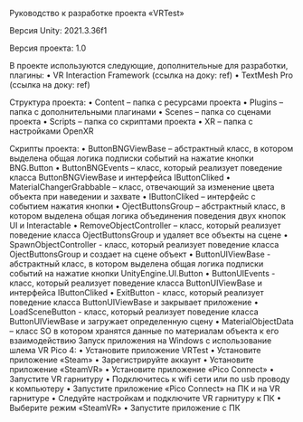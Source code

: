 Руководство к разработке проекта «VRTest»

Версия Unity: 2021.3.36f1

Версия проекта: 1.0

В проекте используются следующие, дополнительные для разработки, плагины:
•	VR Interaction Framework (ссылка на доку: ref)
•	TextMesh Pro (ссылка на доку: ref)

Структура проекта:
•	Content – папка с ресурсами проекта
•	Plugins – папка с дополнительными плагинами
•	Scenes – папка со сценами проекта
•	Scripts – папка со скриптами проекта
•	XR – папка с настройками OpenXR

Скрипты проекта:
•	ButtonBNGViewBase – абстрактный класс, в котором выделена общая логика подписки событий на нажатие кнопки BNG.Button 
•	ButtonBNGEvents – класс, который реализует поведение класса ButtonBNGViewBase и интерфейса IButtonCliked
•	MaterialChangerGrabbable – класс, отвечающий за изменение цвета объекта при наведении и захвате
•	IButtonCliked – интерфейс с событием нажатия кнопки
•	OjectButtonsGroup – абстрактный класс, в котором выделена общая логика объединения поведения двух кнопок UI и Interactable
•	RemoveObjectController – класс, который реализует поведение класса OjectButtonsGroup и удаляет все объекты на сцене 
•	SpawnObjectController - класс, который реализует поведение класса OjectButtonsGroup и создает на сцене объект
•	ButtonUIViewBase - абстрактный класс, в котором выделена общая логика подписки событий на нажатие кнопки UnityEngine.UI.Button
•	ButtonUIEvents - класс, который реализует поведение класса ButtonUIViewBase и интерфейса IButtonCliked
•	ExitButton - класс, который реализует поведение класса ButtonUIViewBase и закрывает приложение
•	LoadSceneButton - класс, который реализует поведение класса ButtonUIViewBase и загружает определенную сцену
•	MaterialObjectData – класс SO в котором хранятся данные по материалам объекта к его взаимодействию
Запуск приложения на Windows с использование шлема VR Pico 4:
•	Установите приложение VRTest
•	Установите приложение «Steam»
•	Зарегистрируйте аккаунт
•	Установите приложение «SteamVR»
•	Установите приложение «Pico Connect»
•	Запустите VR гарнитуру
•	Подключитесь к wifi сети или по usb проводу к компьютеру
•	Запустите приложение «Pico Connect» на ПК и на VR гарнитуре
•	Следуйте настройкам и подключите VR гарнитуру к ПК
•	Выберите режим «SteamVR»
•	Запустите приложение с ПК
